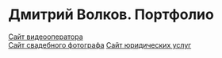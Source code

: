 # Дмитрий Волков. Портфолио
[Сайт видеооператора]()
 <br />
[Сайт свадебного фотографа]()
[Сайт юридических услуг]()
